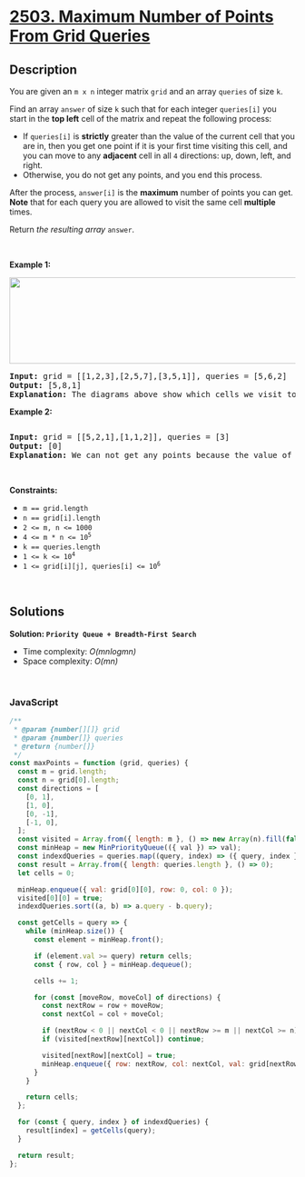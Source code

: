 # [2503. Maximum Number of Points From Grid Queries](https://leetcode.com/problems/maximum-number-of-points-from-grid-queries)

## Description

<div class="elfjS" data-track-load="description_content"><p>You are given an <code>m x n</code> integer matrix <code>grid</code> and an array <code>queries</code> of size <code>k</code>.</p>

<p>Find an array <code>answer</code> of size <code>k</code> such that for each integer <code>queries[i]</code> you start in the <strong>top left</strong> cell of the matrix and repeat the following process:</p>

<ul>
	<li>If <code>queries[i]</code> is <strong>strictly</strong> greater than the value of the current cell that you are in, then you get one point if it is your first time visiting this cell, and you can move to any <strong>adjacent</strong> cell in all <code>4</code> directions: up, down, left, and right.</li>
	<li>Otherwise, you do not get any points, and you end this process.</li>
</ul>

<p>After the process, <code>answer[i]</code> is the <strong>maximum</strong> number of points you can get. <strong>Note</strong> that for each query you are allowed to visit the same cell <strong>multiple</strong> times.</p>

<p>Return <em>the resulting array</em> <code>answer</code>.</p>

<p>&nbsp;</p>
<p><strong class="example">Example 1:</strong></p>
<img alt="" src="https://assets.leetcode.com/uploads/2025/03/15/image1.png" style="width: 571px; height: 152px;">
<pre><strong>Input:</strong> grid = [[1,2,3],[2,5,7],[3,5,1]], queries = [5,6,2]
<strong>Output:</strong> [5,8,1]
<strong>Explanation:</strong> The diagrams above show which cells we visit to get points for each query.</pre>

<p><strong class="example">Example 2:</strong></p>
<img alt="" src="https://assets.leetcode.com/uploads/2022/10/20/yetgriddrawio-2.png">
<pre><strong>Input:</strong> grid = [[5,2,1],[1,1,2]], queries = [3]
<strong>Output:</strong> [0]
<strong>Explanation:</strong> We can not get any points because the value of the top left cell is already greater than or equal to 3.
</pre>

<p>&nbsp;</p>
<p><strong>Constraints:</strong></p>

<ul>
	<li><code>m == grid.length</code></li>
	<li><code>n == grid[i].length</code></li>
	<li><code>2 &lt;= m, n &lt;= 1000</code></li>
	<li><code>4 &lt;= m * n &lt;= 10<sup>5</sup></code></li>
	<li><code>k == queries.length</code></li>
	<li><code>1 &lt;= k &lt;= 10<sup>4</sup></code></li>
	<li><code>1 &lt;= grid[i][j], queries[i] &lt;= 10<sup>6</sup></code></li>
</ul>
</div>

<p>&nbsp;</p>

## Solutions

**Solution: `Priority Queue + Breadth-First Search`**

- Time complexity: <em>O(mnlogmn)</em>
- Space complexity: <em>O(mn)</em>

<p>&nbsp;</p>

### **JavaScript**

```js
/**
 * @param {number[][]} grid
 * @param {number[]} queries
 * @return {number[]}
 */
const maxPoints = function (grid, queries) {
  const m = grid.length;
  const n = grid[0].length;
  const directions = [
    [0, 1],
    [1, 0],
    [0, -1],
    [-1, 0],
  ];
  const visited = Array.from({ length: m }, () => new Array(n).fill(false));
  const minHeap = new MinPriorityQueue(({ val }) => val);
  const indexdQueries = queries.map((query, index) => ({ query, index }));
  const result = Array.from({ length: queries.length }, () => 0);
  let cells = 0;

  minHeap.enqueue({ val: grid[0][0], row: 0, col: 0 });
  visited[0][0] = true;
  indexdQueries.sort((a, b) => a.query - b.query);

  const getCells = query => {
    while (minHeap.size()) {
      const element = minHeap.front();

      if (element.val >= query) return cells;
      const { row, col } = minHeap.dequeue();

      cells += 1;

      for (const [moveRow, moveCol] of directions) {
        const nextRow = row + moveRow;
        const nextCol = col + moveCol;

        if (nextRow < 0 || nextCol < 0 || nextRow >= m || nextCol >= n) continue;
        if (visited[nextRow][nextCol]) continue;

        visited[nextRow][nextCol] = true;
        minHeap.enqueue({ row: nextRow, col: nextCol, val: grid[nextRow][nextCol] });
      }
    }

    return cells;
  };

  for (const { query, index } of indexdQueries) {
    result[index] = getCells(query);
  }

  return result;
};
```
